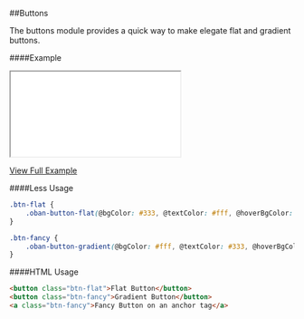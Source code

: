 ##Buttons

The buttons module provides a quick way to make elegate flat and gradient buttons.

####Example

<iframe class="embed" src="examples/buttons.html"></iframe>

[View Full Example](examples/buttons.html)

####Less Usage

```css
.btn-flat {
	.oban-button-flat(@bgColor: #333, @textColor: #fff, @hoverBgColor: #336699, @hoverTextColor: #fff);
}

.btn-fancy {
	.oban-button-gradient(@bgColor: #fff, @textColor: #333, @hoverBgColor: #666, @hoverTextColor: #fff);
}
```

####HTML Usage

```html
<button class="btn-flat">Flat Button</button>
<button class="btn-fancy">Gradient Button</button>
<a class="btn-fancy">Fancy Button on an anchor tag</a>
```

